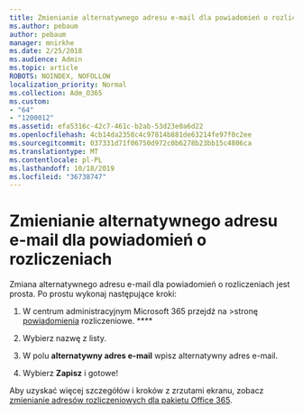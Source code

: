 ```yaml
---
title: Zmienianie alternatywnego adresu e-mail dla powiadomień o rozliczeniach
ms.author: pebaum
author: pebaum
manager: mnirkhe
ms.date: 2/25/2018
ms.audience: Admin
ms.topic: article
ROBOTS: NOINDEX, NOFOLLOW
localization_priority: Normal
ms.collection: Adm_O365
ms.custom:
- "64"
- "1200012"
ms.assetid: efa5316c-42c7-461c-b2ab-53d23e0a6d22
ms.openlocfilehash: 4cb14da2358c4c97814b881de63214fe97f0c2ee
ms.sourcegitcommit: 037331d71f06750d972c0b6278b23bb15c4806ca
ms.translationtype: MT
ms.contentlocale: pl-PL
ms.lasthandoff: 10/18/2019
ms.locfileid: "36738747"
---
```

# <a name="change-the-alternate-email-address-for-billing-notification"></a>Zmienianie alternatywnego adresu e-mail dla powiadomień o rozliczeniach

Zmiana alternatywnego adresu e-mail dla powiadomień o rozliczeniach jest prosta. Po prostu wykonaj następujące kroki:
  
1. W centrum administracyjnym Microsoft 365 przejdź na \>stronę [powiadomienia](https://go.microsoft.com/fwlink/p/?linkid=853212) rozliczeniowe. ****  

2. Wybierz nazwę z listy.

3. W polu **alternatywny adres e-mail** wpisz alternatywny adres e-mail.

4. Wybierz **Zapisz** i gotowe!

Aby uzyskać więcej szczegółów i kroków z zrzutami ekranu, zobacz [zmienianie adresów rozliczeniowych dla pakietu Office 365](https://docs.microsoft.com/office365/admin/subscriptions-and-billing/change-your-billing-addresses).
  